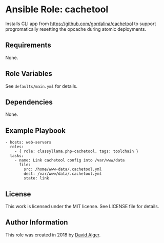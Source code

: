 # Ansible Role: cachetool

Installs CLI app from https://github.com/gordalina/cachetool to support progromatically resetting the opcache during atomic deployments.

## Requirements

None.

## Role Variables

See `defaults/main.yml` for details.

## Dependencies

None.

## Example Playbook

    - hosts: web-servers
      roles:
        - { role: classyllama.php-cachetool, tags: toolchain }
      tasks:
        - name: Link cachetool config into /var/www/data
          file:
            src: /home/www-data/.cachetool.yml
            dest: /var/www/data/.cachetool.yml
            state: link

## License

This work is licensed under the MIT license. See LICENSE file for details.

## Author Information

This role was created in 2018 by [David Alger](https://davidalger.com/).